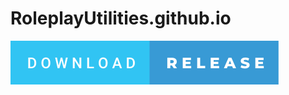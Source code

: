 # RoleplayUtilities.github.io
[<img src="https://github.com/Roleplay-Utilities/MegaUtilities.github.io/blob/main/download-release.svg">](https://github.com/Roleplay-Utilities/MegaUtilities.github.io/releases/tag/V0.0.1(Local))
